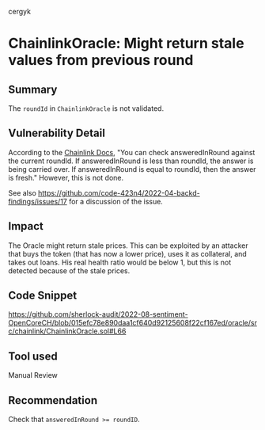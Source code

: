 cergyk
# ChainlinkOracle: Might return stale values from previous round

## Summary
The `roundId` in `ChainlinkOracle` is not validated.

## Vulnerability Detail
According to the [Chainlink Docs](https://docs.chain.link/docs/historical-price-data/), "You can check answeredInRound against the current roundId. If answeredInRound is less than roundId, the answer is being carried over. If answeredInRound is equal to roundId, then the answer is fresh."
However, this is not done.

See also https://github.com/code-423n4/2022-04-backd-findings/issues/17 for a discussion of the issue.

## Impact
The Oracle might return stale prices. This can be exploited by an attacker that buys the token (that has now a lower price), uses it as collateral, and takes out loans. His real health ratio would be below 1, but this is not detected because of the stale prices.

## Code Snippet
https://github.com/sherlock-audit/2022-08-sentiment-OpenCoreCH/blob/015efc78e890daa1cf640d92125608f22cf167ed/oracle/src/chainlink/ChainlinkOracle.sol#L66

## Tool used

Manual Review

## Recommendation
Check that `answeredInRound >= roundID`.